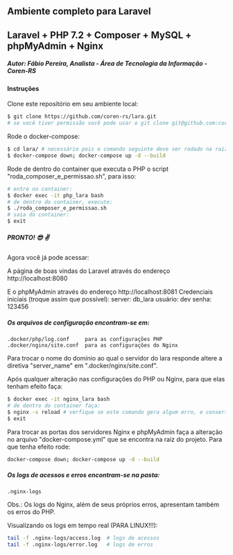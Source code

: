 ## Ambiente completo para Laravel
##  Laravel + PHP 7.2 + Composer + MySQL + phpMyAdmin + Nginx
##### Autor: Fábio Pereira, Analista - Área de Tecnologia da Informação - Coren-RS

#### Instruções

Clone este repositório em seu ambiente local:
```bash
$ git clone https://github.com/coren-rs/lara.git
# se você tiver permissão você pode usar o git clone git@github.com:coren-rs/lara.git
```
Rode o docker-compose:
```bash
$ cd lara/ # necessário pois o comando seguinte deve ser rodado na raiz do projeto
$ docker-compose down; docker-compose up -d --build
```

Rode de dentro do container que executa o PHP o script "roda_composer_e_permissao.sh", para isso:

```bash
# entre no container:
$ docker exec -it php_lara bash 
# de dentro do container, execute:
$ ./roda_composer_e_permissao.sh
# saia do container:
$ exit
```

##### PRONTO! :sunglasses: :v:

Agora você já pode acessar:

A página de boas vindas do Laravel através do endereço http://localhost:8080

E o phpMyAdmin através do endereço http://localhost:8081
Credenciais iniciais (troque assim que possível):
server: db_lara
usuário: dev
senha: 123456

##### Os arquivos de configuração encontram-se em:

```
.docker/php/log.conf     para as configurações PHP
.docker/nginx/site.conf  para as configurações do Nginx
```

Para trocar o nome do domínio ao qual o servidor do lara responde altere a diretiva "server_name" em ".docker/nginx/site.conf".

Após qualquer alteração nas configurações do PHP ou Nginx, para que elas tenham efeito faça:
```bash
$ docker exec -it nginx_lara bash
# de dentro do container faça:
$ nginx -s reload # verfique se este comando gera algum erro, e conserte nas configurações se necessário
$ exit
```

Para trocar as portas dos servidores Nginx e phpMyAdmin faça a alteração no arquivo "docker-compose.yml" que se encontra na raiz do projeto. Para que tenha efeito rode:
```bash
docker-compose down; docker-compose up -d --build
```

##### Os logs de acessos e erros encontram-se na pasta:
```
.nginx-logs
```
Obs.: Os logs do Nginx, além de seus próprios erros, apresentam também os erros do PHP.

Visualizando os logs em tempo real (PARA LINUX!!!):
```bash
tail -f .nginx-logs/access.log  # logs de acessos
tail -f .nginx-logs/error.log   # logs de erros
```
